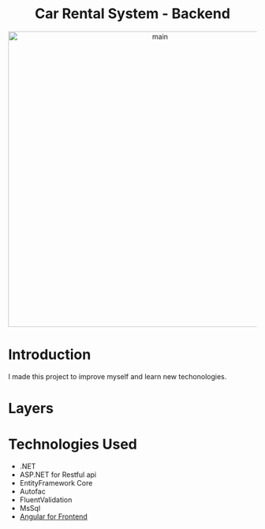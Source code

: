 <h1 align="center">Car Rental System - Backend</h1> 
<p align="center">
  <img src="https://github.com//CarRentalProject/blob/master/GitHub/images-for-read-me/white-logo-on-black-background.png" width="600" alt="main">
</p>

# Introduction

I made this project to improve myself and learn new techonologies.

# Layers


# Technologies Used

* .NET
* ASP.NET for Restful api
* EntityFramework Core
* Autofac
* FluentValidation
* MsSql
* [Angular for Frontend](https://github.com//car-rental-ng)
</div>
